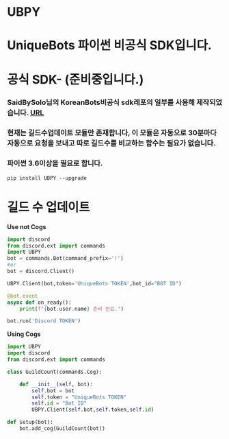 # UBPY
# UniqueBots 파이썬 **비공식** SDK입니다.
# 공식 SDK- (준비중입니다.)
### SaidBySolo님의 KoreanBots비공식 sdk레포의 일부를 사용해 제작되었습니다. [URL](<https://github.com/SaidBySolo/DBKR-API-Python>)

### 현재는 길드수업데이트 모듈만 존재합니다, 이 모듈은 자동으로 30분마다 자동으로 요청을 보내고 따로 길드수를 비교하는 함수는 필요가 없습니다.

### 파이썬 3.6이상을 필요로 합니다.

```
pip install UBPY --upgrade
```

# 길드 수 업데이트

**Use not Cogs**
```py
import discord
from discord.ext import commands
import UBPY
bot = commands.Bot(command_prefix='!')
#or
bot = discord.Client()

UBPY.Client(bot,token='UniqueBots TOKEN',bot_id="BOT ID")

@bot.event
async def on_ready():
    print(f"{bot.user.name} 준비 완료.")

bot.run('Discord TOKEN')
```

**Using Cogs**
```py
import UBPY
import discord
from discord.ext import commands

class GuildCount(commands.Cog):

    def __init__(self, bot):
        self.bot = bot
        self.token = "UniqueBots TOKEN"
        self.id = "Bot ID"
        UBPY.Client(self.bot,self.token,self.id)

def setup(bot):
    bot.add_cog(GuildCount(bot))
```
